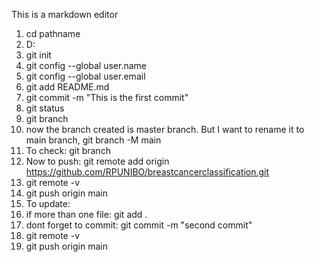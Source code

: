 This is a markdown editor
1. cd pathname
2. D:
3. git init
4. git config --global user.name
5. git config --global user.email
6. git add README.md
7. git commit -m "This is the first commit"
8. git status
9. git branch
10. now the branch created is master branch. But I want to rename it to main branch,
	git branch -M main
11. To check: git branch
12. Now to push: git remote add origin https://github.com/RPUNIBO/breastcancerclassification.git
13. git remote -v
14. git push origin main
15. To update: 
16. if more than one file: git add .
17. dont forget to commit: git commit -m "second commit"
18. git remote -v
18. git push origin main